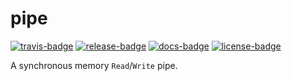 # pipe

[![travis-badge][]][travis] [![release-badge][]][cargo] [![docs-badge][]][docs] [![license-badge][]][license]

A synchronous memory `Read`/`Write` pipe.

[travis-badge]: https://img.shields.io/travis/arcnmx/pipe-rs/master.svg?style=flat-square
[travis]: https://travis-ci.org/arcnmx/pipe-rs
[release-badge]: https://img.shields.io/crates/v/pipe.svg?style=flat-square
[cargo]: https://crates.io/crates/pipe
[docs-badge]: https://img.shields.io/badge/API-docs-blue.svg?style=flat-square
[docs]: http://arcnmx.github.io/pipe-rs/pipe/
[license-badge]: https://img.shields.io/badge/license-MIT-blue.svg?style=flat-square
[license]: https://github.com/arcnmx/pipe-rs/blob/master/COPYING
